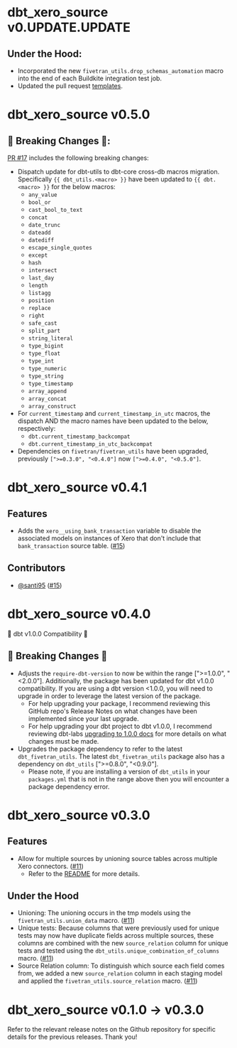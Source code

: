 # dbt_xero_source v0.UPDATE.UPDATE

 ## Under the Hood:

- Incorporated the new `fivetran_utils.drop_schemas_automation` macro into the end of each Buildkite integration test job.
- Updated the pull request [templates](/.github).
# dbt_xero_source v0.5.0

## 🚨 Breaking Changes 🚨:
[PR #17](https://github.com/fivetran/dbt_xero_source/pull/17) includes the following breaking changes:
- Dispatch update for dbt-utils to dbt-core cross-db macros migration. Specifically `{{ dbt_utils.<macro> }}` have been updated to `{{ dbt.<macro> }}` for the below macros:
    - `any_value`
    - `bool_or`
    - `cast_bool_to_text`
    - `concat`
    - `date_trunc`
    - `dateadd`
    - `datediff`
    - `escape_single_quotes`
    - `except`
    - `hash`
    - `intersect`
    - `last_day`
    - `length`
    - `listagg`
    - `position`
    - `replace`
    - `right`
    - `safe_cast`
    - `split_part`
    - `string_literal`
    - `type_bigint`
    - `type_float`
    - `type_int`
    - `type_numeric`
    - `type_string`
    - `type_timestamp`
    - `array_append`
    - `array_concat`
    - `array_construct`
- For `current_timestamp` and `current_timestamp_in_utc` macros, the dispatch AND the macro names have been updated to the below, respectively:
    - `dbt.current_timestamp_backcompat`
    - `dbt.current_timestamp_in_utc_backcompat`
- Dependencies on `fivetran/fivetran_utils` have been upgraded, previously `[">=0.3.0", "<0.4.0"]` now `[">=0.4.0", "<0.5.0"]`.

# dbt_xero_source v0.4.1
## Features
- Adds the `xero__using_bank_transaction` variable to disable the associated models on instances of Xero that don't include that `bank_transaction` source table. ([#15](https://github.com/fivetran/dbt_xero_source/pull/15))

## Contributors
- [@santi95](https://github.com/santi95) ([#15](https://github.com/fivetran/dbt_xero_source/pull/15))

# dbt_xero_source v0.4.0
🎉 dbt v1.0.0 Compatibility 🎉
## 🚨 Breaking Changes 🚨
- Adjusts the `require-dbt-version` to now be within the range [">=1.0.0", "<2.0.0"]. Additionally, the package has been updated for dbt v1.0.0 compatibility. If you are using a dbt version <1.0.0, you will need to upgrade in order to leverage the latest version of the package.
  - For help upgrading your package, I recommend reviewing this GitHub repo's Release Notes on what changes have been implemented since your last upgrade.
  - For help upgrading your dbt project to dbt v1.0.0, I recommend reviewing dbt-labs [upgrading to 1.0.0 docs](https://docs.getdbt.com/docs/guides/migration-guide/upgrading-to-1-0-0) for more details on what changes must be made.
- Upgrades the package dependency to refer to the latest `dbt_fivetran_utils`. The latest `dbt_fivetran_utils` package also has a dependency on `dbt_utils` [">=0.8.0", "<0.9.0"].
  - Please note, if you are installing a version of `dbt_utils` in your `packages.yml` that is not in the range above then you will encounter a package dependency error.

# dbt_xero_source v0.3.0

## Features
- Allow for multiple sources by unioning source tables across multiple Xero connectors.
([#11](https://github.com/fivetran/dbt_xero_source/pull/11))
  - Refer to the [README](https://github.com/fivetran/dbt_xero_source#unioning-multiple-xero-connectors) for more details.

## Under the Hood
- Unioning: The unioning occurs in the tmp models using the `fivetran_utils.union_data` macro. ([#11](https://github.com/fivetran/dbt_xero_source/pull/11))
- Unique tests: Because columns that were previously used for unique tests may now have duplicate fields across multiple sources, these columns are combined with the new `source_relation` column for unique tests and tested using the `dbt_utils.unique_combination_of_columns` macro. ([#11](https://github.com/fivetran/dbt_xero_source/pull/11))
- Source Relation column: To distinguish which source each field comes from, we added a new `source_relation` column in each staging model and applied the `fivetran_utils.source_relation` macro. ([#11](https://github.com/fivetran/dbt_xero_source/pull/11))

# dbt_xero_source v0.1.0 -> v0.3.0
Refer to the relevant release notes on the Github repository for specific details for the previous releases. Thank you!
